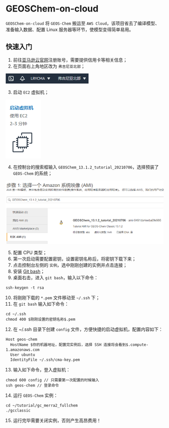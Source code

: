 # GEOSChem-on-cloud

`GEOSChem-on-cloud` 将 `GEOS-Chem` 搬运至 `AWS Cloud`，该项目省去了编译模型、准备输入数据、配置 Linux 服务器等环节，使模型变得简单易用。

## 快速入门

1. 前往[亚马逊云官网](https://aws.amazon.com/cn/)注册账号，需要提供信用卡等相关信息；
2. 在页面右上角地区改为 `弗吉尼亚北部`；

![ChangeRegion](https://github.com/RampageLi/GEOS-Chem/blob/master/Pics/ChangeRegion.png?raw=true)

3. 启动 `EC2` 虚拟机；

![BootVirtualMachine](https://github.com/RampageLi/GEOS-Chem/blob/master/Pics/BootVirtualMachine.png?raw=true)

4. 在控制台的搜索框输入 `GEOSChem_13.1.2_tutorial_20210706`，选择预装了 `GEOS-Chem` 的系统；

![SearchAMI](https://github.com/RampageLi/GEOS-Chem/blob/master/Pics/SearchAMI.png?raw=true)

5. 配置 CPU 类型；
6. 第一次启动需要配置密钥，设置密钥名称后，将密钥下载下来；
7. 点击控制台左侧的 `实例`，选中刚刚创建的实例并点击连接；
8. 安装 [Git bash](https://git-scm.com/downloads)；
9. 桌面右击，进入 `git bash`，输入以下命令：

```
ssh-keygen -t rsa
```

10. 将刚刚下载的 `*.pem` 文件移动至 `~/.ssh`  下；
11. 在 `git bash` 输入如下命令：

```
cd ~/.ssh
chmod 400 $刚刚设置的密钥名称$.pem
```

12. 在 ~/.ssh 目录下创建 `config` 文件，方便快捷的启动虚拟机，配置内容如下：

```
Host geos-chem
  HostName $你的机器地址，配置完实例后，选择 SSH 连接将会看到$.compute-1.amazonaws.com
  User ubuntu
  IdentityFile ~/.ssh/cma-key.pem
```

13. 输入如下命令，登入虚拟机：

```
chmod 600 config // 只需要第一次配置的时候输入
ssh geos-chem // 登录命令
```

14. 运行 `GEOS-Chem` 实例：

```
cd ~/tutorial/gc_merra2_fullchem
./gcclassic
```

15. 运行完毕需要关闭实例，否则产生高昂费用！





